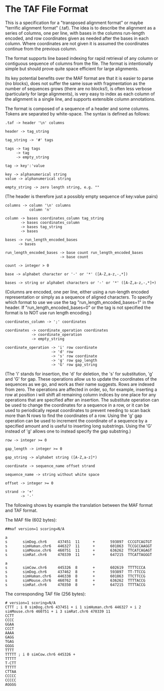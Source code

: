 # The TAF File Format

This is a specification for a "transposed alignment format" or maybe "terrific alignment format" (.taf). The idea 
is to describe the alignment as a series of columns, one per line, with bases in the
columns run-length encoded, and row coordinates given as needed after the bases in each column.
Where coordinates are not given it is assumed the coordinates continue from the previous column.

The format supports line based indexing for rapid retrieval of any column or contiguous sequence of columns from 
the file. The format is intentionally simple but should prove quite space efficient for large alignments. 

Its key potential benefits over the MAF format are that it is easier to parse (no blocks), does not suffer the same
issue with fragmentation as the number of sequences grows (there are no blocks!), is often less verbose (particularly 
for large alignments), is very easy to index as each column of the alignment is a single line, and supports 
extensible column annotations.

The format is composed of a sequence of a header and some columns. 
Tokens are separated by white-space. The syntax is defined as follows:

    .taf -> header '\n' columns
    
    header -> tag_string
    
    tag_string -> '#' tags
    
    tags -> tag tags
         -> tag
         -> empty_string   
    
    tag -> key':'value
    
    key -> alphanumerical string
    value -> alphanumerical string

    empty_string -> zero length string, e.g. ""

(The header is therefore just a possibly empty sequence of key:value pairs)
    
    columns -> column '\n' columns
               column 'n'
    
    column -> bases coordinates_column tag_string 
           -> bases coordinates_column
           -> bases tag_string
           -> bases

    bases -> run_length_encoded_bases
          -> bases

    run_length_encoded_bases -> base count run_length_encoded_bases
                             -> base count
    
    count -> integer > 0
    
    base -> alphabet character or '-' or '*' ([A-Z,a-z,-,*])

    bases -> string or alphabet characters or '-' or '*' ([A-Z,a-z,-,*]+)

(Columns are encoded, one per line, either using a run-length encoded
representation or simply as a sequence of aligned characters. To specify
which format to use we use the tag "run_length_encoded_bases=1" in the header.
If "run_length_encoded_bases=0" or the tag is not specified the format is
to NOT use run length encoding.)

    
    coordinates_column -> ';' coordinates
    
    coordinates -> coordinate_operation coordinates 
                -> coordinate_operation
                -> empty_string
    
    coordinate_operation -> 'i' row coordinate
                         -> 'd' row
                         -> 's' row coordinate
                         -> 'g' row gap_length
                         -> 'G' row gap_string
                     

(The 'i' stands for insertion, the 'd' for deletion, the 's' for substitution, 'g' and 'G' for gap. These operations
allow us to update the coordinates of the sequences as we go, and work as their name suggests. Rows are indexed from zero. 
The operations are affected in order, so, for example, inserting a row at position i will shift all remaining column indices by one place
for any operations that are specified after an insertion.
The substitute operation can be used to change the coordinates for a sequence in a row, or it can be used to periodically repeat
coordinates to prevent needing to scan back more than N rows to find the coordinates of a row.
Using the 'g' gap operation can be used to increment the coordinate of a sequence by a specified amount and is useful to inserting
long substrings. Using the 'G' instead of 'g' allows one to instead specify the gap substring.)

    row -> integer >= 0
    
    gap_length -> integer >= 0
    
    gap_string -> alphabet string ([A-Z,a-z]*)
    
    coordinate -> sequence_name offset strand
    
    sequence_name -> string without white space
    
    offset -> integer >= 0
    
    strand -> '+'
           -> '-'


The following shows by example the translation between the MAF format and TAF format.

The MAF file (602 bytes):

    ##maf version=1 scoring=N/A
    
    a
    s       simDog.chr6     437451  11      +       593897  CCCGTCAGTGT
    s       simHuman.chr6   446327  11      +       601863  TCCGCCAAGGT
    s       simMouse.chr6   460751  11      +       636262  TTCATCAGAGT
    s       simRat.chr6     470339  11      +       647215  TTCATTAGGGT
    
    a
    s       simCow.chr6     445326  8       +       602619  TTTTCCCA
    s       simDog.chr6     437462  8       +       593897  TT-TTCCG
    s       simHuman.chr6   446338  8       +       601863  TTCTTCCG
    s       simMouse.chr6   460762  8       +       636262  TTTTACCG
    s       simRat.chr6     470350  8       +       647215  TTTTACCG


The corresponding TAF file (256 bytes):

    # version=1 scoring=N/A
    CTTT ; i 0 simDog.chr6 437451 + i 1 simHuman.chr6 446327 + i 2 simMouse.chr6 460751 + i 3 simRat.chr6 470339 11
    CCTT
    CCCC
    GGAA
    CCCT
    AAAA
    GAGG
    TGAG
    GGGG
    TTTT
    TTTTT ; i 0 simCow.chr6 445326 +
    TTTTT
    T-CTT
    TTTTT
    CTTAA
    CCCCC
    CCCCC
    AGGGG


